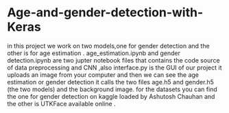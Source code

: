 # Age-and-gender-detection-with-Keras
in this project we work on two models,one for gender detection and the other is for age estimation .
age_estimation.ipynb and gender detection.ipynb are two jupter notebook files that contains the code source of 
data preprocessing and CNN ,also interface.py is the GUI of our project it uploads an image from your computer and then 
we can see the age estimation or gender detection 
it calls the two files age.h5 and gender.h5 (the two models) and the background image.
for the datasets you can find the one for gender detection on kaggle loaded by Ashutosh Chauhan and the other is UTKFace available online . 
